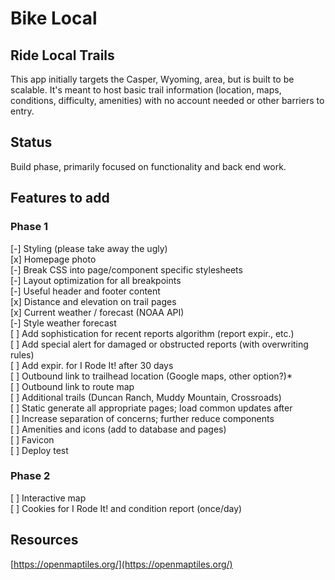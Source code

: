 # Bike Local 

## Ride Local Trails
This app initially targets the Casper, Wyoming, area, but is built to be scalable. It's meant to host basic trail information (location, maps, conditions, difficulty, amenities) with no account needed or other barriers to entry.

## Status
Build phase, primarily focused on functionality and back end work.

## Features to add

### Phase 1
\[-\] Styling (please take away the ugly)  
\[x\] Homepage photo  
\[-\] Break CSS into page/component specific stylesheets  
\[-\] Layout optimization for all breakpoints  
\[-\] Useful header and footer content  
\[x\] Distance and elevation on trail pages  
\[x\] Current weather / forecast (NOAA API)  
\[-\] Style weather forecast  
\[ \] Add sophistication for recent reports algorithm (report expir., etc.)  
\[ \] Add special alert for damaged or obstructed reports (with overwriting rules)  
\[ \] Add expir. for I Rode It! after 30 days  
\[ \] Outbound link to trailhead location (Google maps, other option?)*  
\[ \] Outbound link to route map  
\[ \] Additional trails (Duncan Ranch, Muddy Mountain, Crossroads)  
\[ \] Static generate all appropriate pages; load common updates after  
\[ \] Increase separation of concerns; further reduce components  
\[ \] Amenities and icons (add to database and pages)  
\[ \] Favicon  
\[ \] Deploy test  

### Phase 2
\[ \] Interactive map  
\[ \] Cookies for I Rode It! and condition report (once/day)  

## Resources

[https://openmaptiles.org/](https://openmaptiles.org/)  